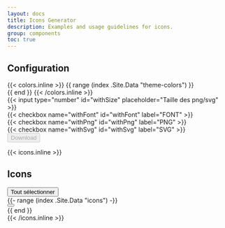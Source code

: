 ```yaml
---
layout: docs
title: Icons Generator
description: Examples and usage guidelines for icons.
group: components
toc: true
---
```

<div class="bd-content pr-5" data-component="icons-generator">
  <span></span>
  <h2>Configuration</h2>
  <div class="row justify-content-between mt-3">
    <div class="col-4">
      <div class="row">
      {{< colors.inline >}}
      {{ range (index .Site.Data "theme-colors") }}
        <div class="ig-color col-1 mb-3" data-role="color" data-color="{{ .hex }}">
          <div class="p-3 mb-2 bg-{{ .name }}"></div>
        </div>
      {{ end }}
      {{< /colors.inline >}}
      </div>
    </div>
    <div class="col col-2">
      <div class="form-group">
        {{< input type="number" id="withSize" placeholder="Taille des png/svg" >}}
      </div>
    </div>
    <div class="col">
      <div class="row">
        <div class="col">
          {{< checkbox name="withFont" id="withFont" label="FONT" >}}
        </div>
        <div class="col">
          {{< checkbox name="withPng" id="withPng" label="PNG" >}}
        </div>
        <div class="col">
          {{< checkbox name="withSvg" id="withSvg" label="SVG" >}}
        </div>
      </div>
    </div>
    <div class="col d-flex justify-content-end">
      <div>
        <button type="button" disabled="true" class="btn btn-primary" data-role="download">Download</button>
      </div>
    </div>
  </div>

  {{< icons.inline >}}
  <h2>Icons</h2>
  <div class="ig-container row mt-4" data-role="container">
    <div class="col-12 pb-5">
      <button type="button" class="btn btn-primary" data-role="selectall" data-values='["{{- delimit (index .Site.Data `icons`) `", "` -}}"]'>Tout sélectionner</button>
    </div>    
    {{- range (index .Site.Data "icons") -}}
      <div class="col mb-3">
        <button type="button" class="ig-button btn-rounded text-center mb-2" data-role="icon" data-icon="{{ . }}">
          <i class="icons-{{ . }} ig-icon" aria-hidden="true"></i>
        </button>
      </div>
    {{ end }}
  </div>  
  {{< /icons.inline >}}
</div>
